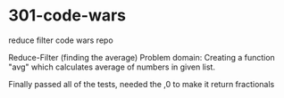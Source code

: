# 301-code-wars
reduce filter
code wars repo

Reduce-Filter (finding the average)
Problem domain: Creating a function "avg" which calculates average of numbers in given list.

Finally passed all of the tests, needed the ,0 to make it return fractionals